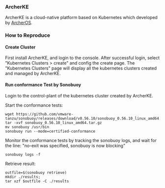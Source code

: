 ### ArcherKE

ArcherKE is a cloud-native platform based on Kubernetes which developed by [ArcherOS](https://www.archeros.com/).

### How to Reproduce

#### Create Cluster

First install ArcherKE, and login to the console.
After successful login, select "Kubernetes Clusters > create" and config the create page.
The "Kubernetes Clusters" page will display all the kubernetes clusters created and managed by ArcherKE.

#### Run conformance Test by Sonobuoy

Login to the control-plant of the kubernetes cluster created by ArcherKE.

Start the conformance tests:

```
wget https://github.com/vmware-tanzu/sonobuoy/releases/download/v0.56.10/sonobuoy_0.56.10_linux_amd64.tar.gz
tar -xvf sonobuoy_0.56.10_linux_amd64.tar.gz
mv sonobuoy /usr/bin
sonobuoy run --mode=certified-conformance
````

Monitor the conformance tests by tracking the sonobuoy logs, and wait for the line: "no-exit was specified, sonobuoy is now blocking"

```
sonobuoy logs -f
```

Retrieve result:

```
outfile=$(sonobuoy retrieve)
mkdir ./results;
tar xzf $outfile -C ./results
```

